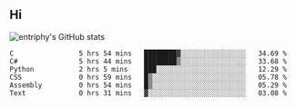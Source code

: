 ## Hi
![entriphy's GitHub stats](https://github-readme-stats.vercel.app/api?username=entriphy&show_icons=true&title_color=2196F3&bg_color=212121&text_color=FAFAFA&hide_border=true)
<!--START_SECTION:waka-->

```text
C                5 hrs 54 mins   ████████▓░░░░░░░░░░░░░░░░   34.69 %
C#               5 hrs 44 mins   ████████▒░░░░░░░░░░░░░░░░   33.68 %
Python           2 hrs 5 mins    ███░░░░░░░░░░░░░░░░░░░░░░   12.29 %
CSS              0 hrs 59 mins   █▒░░░░░░░░░░░░░░░░░░░░░░░   05.78 %
Assembly         0 hrs 54 mins   █▒░░░░░░░░░░░░░░░░░░░░░░░   05.29 %
Text             0 hrs 31 mins   ▓░░░░░░░░░░░░░░░░░░░░░░░░   03.08 %
```

<!--END_SECTION:waka-->

